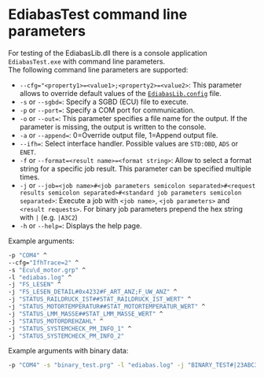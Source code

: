 # EdiabasTest command line parameters
For testing of the EdiabasLib.dll there is a console application `EdiabasTest.exe` with command line parameters.  
The following command line parameters are supported:

* `--cfg="<property1>=<value1>;<property2>=<value2>`: This parameter allows to override default values of the [`EdiabasLib.config`](EdiabasLib.config_file.md) file.
* `-s` or `--sgbd=`: Specify a SGBD (ECU) file to execute.
* `-p` or `--port=`: Specify a COM port for communication.
* `-o` or `--out=`: This parameter specifies a file name for the output. If the parameter is missing, the output is written to the console.
* `-a` or `--append=`: 0=Override output file, 1=Append output file. 
* `--ifh=`: Select interface handler. Possible values are `STD:OBD`, `ADS` or `ENET`.
* `-f` or `--format=<result name>=<format string>`: Allow to select a format string for a specific job result. This parameter can be specified multiple times.
* `-j` or `--job=<job name>#<job parameters semicolon separated>#<request results semicolon separated>#<standard job parameters semicolon separated>`: Execute a job with `<job name>`, `<job parameters>` and `<result requests>`. For binary job parameters prepend the hex string with `|` (e.g. `|A3C2`)
* `-h` or `--help=`: Displays the help page.

Example arguments:  

```bat
-p "COM4" ^
--cfg="IfhTrace=2" ^
-s "Ecu\d_motor.grp" ^
-l "ediabas.log" ^
-j "FS_LESEN" ^
-j "FS_LESEN_DETAIL#0x4232#F_ART_ANZ;F_UW_ANZ" ^
-j "STATUS_RAILDRUCK_IST##STAT_RAILDRUCK_IST_WERT" ^
-j "STATUS_MOTORTEMPERATUR##STAT_MOTORTEMPERATUR_WERT" ^
-j "STATUS_LMM_MASSE##STAT_LMM_MASSE_WERT" ^
-j "STATUS_MOTORDREHZAHL" ^
-j "STATUS_SYSTEMCHECK_PM_INFO_1" ^
-j "STATUS_SYSTEMCHECK_PM_INFO_2"
```

Example arguments with binary data:  

```bat
-p "COM4" -s "binary_test.prg" -l "ediabas.log" -j "BINARY_TEST#|23ABC3"
```
